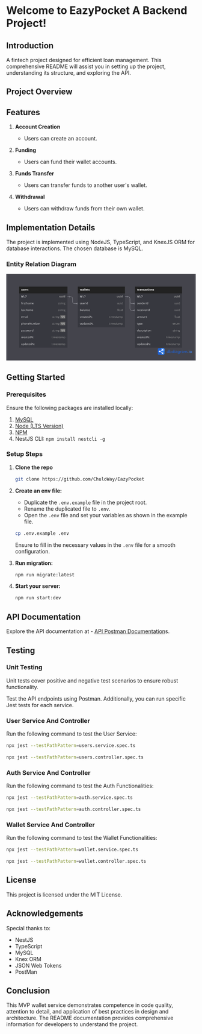 # Welcome to EazyPocket A Backend Project!

## Introduction

A fintech project designed for efficient loan management. This comprehensive README will assist you in setting up the project, understanding its structure, and exploring the API.

## Project Overview

## Features

1. **Account Creation**

   - Users can create an account.

2. **Funding**

   - Users can fund their wallet accounts.

3. **Funds Transfer**

   - Users can transfer funds to another user's wallet.

4. **Withdrawal**
   - Users can withdraw funds from their own wallet.

## Implementation Details

The project is implemented using NodeJS, TypeScript, and KnexJS ORM for database interactions. The chosen database is MySQL.

### Entity Relation Diagram

![ERD Diagram](https://raw.githubusercontent.com/ChuloWay/EazyPocket/dev/src/utils/assets/erd.png)

## Getting Started

### Prerequisites

Ensure the following packages are installed locally:

1. [MySQL](https://dev.mysql.com/downloads/installer/)
2. [Node (LTS Version)](https://nodejs.org)
3. [NPM](https://docs.npmjs.com/downloading-and-installing-node-js-and-npm)
4. NestJS CLI: `npm install nestcli -g`

### Setup Steps

1. **Clone the repo**

   ```bash
   git clone https://github.com/ChuloWay/EazyPocket
   ```

2. **Create an env file:**

   - Duplicate the `.env.example` file in the project root.
   - Rename the duplicated file to `.env`.
   - Open the `.env` file and set your variables as shown in the example file.

   ```bash
   cp .env.example .env
   ```

   Ensure to fill in the necessary values in the `.env` file for a smooth configuration.

3. **Run migration:**

   ```bash
   npm run migrate:latest
   ```

4. **Start your server:**

   ```bash
   npm run start:dev
   ```

## API Documentation

Explore the API documentation at - [API Postman Documentation](https://documenter.getpostman.com/view/25293109/2s9YXiZgtX)s.

## Testing

### Unit Testing

Unit tests cover positive and negative test scenarios to ensure robust functionality.

Test the API endpoints using Postman. Additionally, you can run specific Jest tests for each service.

### User Service And Controller

Run the following command to test the User Service:

```bash
npx jest --testPathPattern=users.service.spec.ts
```

```bash
npx jest --testPathPattern=users.controller.spec.ts
```

### Auth Service And Controller

Run the following command to test the Auth Functionalities:

```bash
npx jest --testPathPattern=auth.service.spec.ts
```

```bash
npx jest --testPathPattern=auth.controller.spec.ts
```

### Wallet Service And Controller

Run the following command to test the Wallet Functionalities:

```bash
npx jest --testPathPattern=wallet.service.spec.ts
```

```bash
npx jest --testPathPattern=wallet.controller.spec.ts
```

## License

This project is licensed under the MIT License.

## Acknowledgements

Special thanks to:

- NestJS
- TypeScript
- MySQL
- Knex ORM
- JSON Web Tokens
- PostMan

## Conclusion

This MVP wallet service demonstrates competence in code quality, attention to detail, and application of best practices in design and architecture. The README documentation provides comprehensive information for developers to understand the project.
